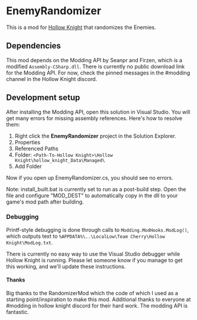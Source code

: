 # EnemyRandomizer

This is a mod for [Hollow Knight](http://hollowknight.com/) that randomizes the Enemies.

## Dependencies

This mod depends on the Modding API by Seanpr and Firzen, which is a modified `Assembly-CSharp.dll`.
There is currently no public download link for the Modding API.
For now, check the pinned messages in the #modding channel in the Hollow Knight discord.

## Development setup

After installing the Modding API, open this solution in Visual Studio.
You will get many errors for missing assembly references.
Here's how to resolve them:

1. Right click the **EnemyRandomizer** project in the Solution Explorer.
2. Properties
3. Referenced Paths
4. Folder: `<Path-To-Hollow Knight>\Hollow Knight\hollow_knight_Data\Managed\`
5. Add Folder

Now if you open up EnemyRandomizer.cs, you should see no errors.

Note: install_built.bat is currently set to run as a post-build step. Open the file and configure "MOD_DEST" to automatically copy in the dll to your game's mod path after building.

### Debugging

Printf-style debugging is done through calls to `Modding.ModHooks.ModLog()`,
which outputs text to `%APPDATA%\..\LocalLow\Team Cherry\Hollow Knight\ModLog.txt`.

There is currently no easy way to use the Visual Studio debugger while Hollow Knight is running.
Please let someone know if you manage to get this working, and we'll update these instructions.

#### Thanks

Big thanks to the RandomizerMod which the code of which I used as a starting point/inspiration to make this mod.
Additional thanks to everyone at #modding in hollow knight discord for their hard work. The modding API is fantastic.
